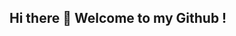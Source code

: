 ## Hi there 👋 Welcome to my Github !
<!--

# Hi there, I'm Muhammad Shafiq 👋

## 🚀 About Me

I'm a passionate Software Engineer and DevOps enthusiast focused on building scalable, reliable, and efficient solutions. With a strong background in **MERN stack development**, **DevOps automation**, and **cloud infrastructure**, I love turning complex challenges into simple, elegant systems.

- 🔭 Currently working on DevOps automation and Kubernetes projects
- 🌱 Constantly learning and improving skills in CI/CD, Docker, Terraform, and Kubernetes
- 💬 Ask me about JavaScript, Node.js, React, Docker, Linux, and Terraform
- ⚡ Fun fact: I enjoy solving complex problems and optimizing workflows for maximum efficiency

## 🛠 Technologies & Tools

![JavaScript](https://img.shields.io/badge/-JavaScript-F7DF1E?logo=javascript&logoColor=black)
![Node.js](https://img.shields.io/badge/-Node.js-339933?logo=node.js&logoColor=white)
![React](https://img.shields.io/badge/-React-61DAFB?logo=react&logoColor=black)
![MongoDB](https://img.shields.io/badge/-MongoDB-47A248?logo=mongodb&logoColor=white)
![Docker](https://img.shields.io/badge/-Docker-2496ED?logo=docker&logoColor=white)
![Kubernetes](https://img.shields.io/badge/-Kubernetes-326CE5?logo=kubernetes&logoColor=white)
![Terraform](https://img.shields.io/badge/-Terraform-623CE4?logo=terraform&logoColor=white)
![Linux](https://img.shields.io/badge/-Linux-FCC624?logo=linux&logoColor=black)
![Git](https://img.shields.io/badge/-Git-F05032?logo=git&logoColor=white)

## 📫 How to Reach Me

- Email: [your.email@example.com](mailto:your.email@example.com)
- LinkedIn: [linkedin.com/in/mshafiq92](https://linkedin.com/in/mshafiq92)
- Portfolio: [your-portfolio-url.com](https://your-portfolio-url.com)

## 📈 GitHub Stats

![Top Languages](https://github-readme-stats.vercel.app/api/top-langs/?username=mshafiq92&layout=compact&theme=radical)
![GitHub Stats](https://github-readme-stats.vercel.app/api?username=mshafiq92&show_icons=true&theme=radical)

---

_“Code is like humor. When you have to explain it, it’s bad.”_ — Cory House
